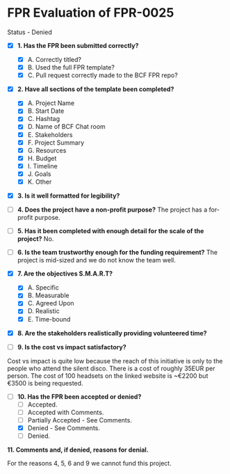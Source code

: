 
# FPR Evaluation of FPR-0025

Status - Denied

- [x] **1. Has the FPR been submitted correctly?**
   - [x] A. Correctly titled?
   - [x] B. Used the full FPR template?
   - [x] C. Pull request correctly made to the BCF FPR repo?

- [x] **2. Have all sections of the template been completed?**
   - [x] A. Project Name
   - [x] B. Start Date
   - [x] C. Hashtag
   - [x] D. Name of BCF Chat room
   - [x] E. Stakeholders
   - [x] F. Project Summary
   - [x] G. Resources
   - [x] H. Budget
   - [x] I. Timeline
   - [x] J. Goals
   - [x] K. Other

- [x] **3. Is it well formatted for legibility?**

- [ ] **4. Does the project have a non-profit purpose?**
The project has a for-profit purpose.

- [ ] **5. Has it been completed with enough detail for the scale of the project?**
No.

- [ ] **6. Is the team trustworthy enough for the funding requirement?**
The project is mid-sized and we do not know the team well.

- [x] **7. Are the objectives S.M.A.R.T?**
   - [x] A. Specific
   - [x] B. Measurable
   - [x] C. Agreed Upon
   - [x] D. Realistic
   - [x] E. Time-bound

- [x] **8. Are the stakeholders realistically providing volunteered time?**

- [ ] **9. Is the cost vs impact satisfactory?**

Cost vs impact is quite low because the reach of this initiative is only to the people who attend the silent disco. There is a cost of roughly 35EUR per person. The cost of 100 headsets on the linked website is ~€2200 but €3500 is being requested.



- [ ] **10. Has the FPR been accepted or denied?**
   - [ ] Accepted.
   - [ ] Accepted with Comments.
   - [ ] Partially Accepted - See Comments.
   - [x] Denied - See Comments.
   - [ ] Denied.

**11. Comments and, if denied, reasons for denial.**

For the reasons 4, 5, 6 and 9 we cannot fund this project.
